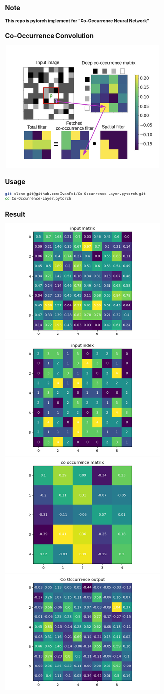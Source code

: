 ## Note 
#### This repo is pytorch implement for "Co-Occurrence Neural Network"

## Co-Occurrence Convolution
<div align="center">
<img src="docs/imgs/Co-Occurrence%20Convolution.png" width = "500" height = "400"/>
</div>

## Usage
```bash
git clone git@github.com:IvanFei/Co-Occurrence-Layer.pytorch.git
cd Co-Occurrence-Layer.pytorch
```

## Result
![](docs/imgs/input%20matrix.png)![](docs/imgs/input%20index.png)![](docs/imgs/co%20occurrence%20matrix.png)![](docs/imgs/Co%20Occurrence%20output.png)

